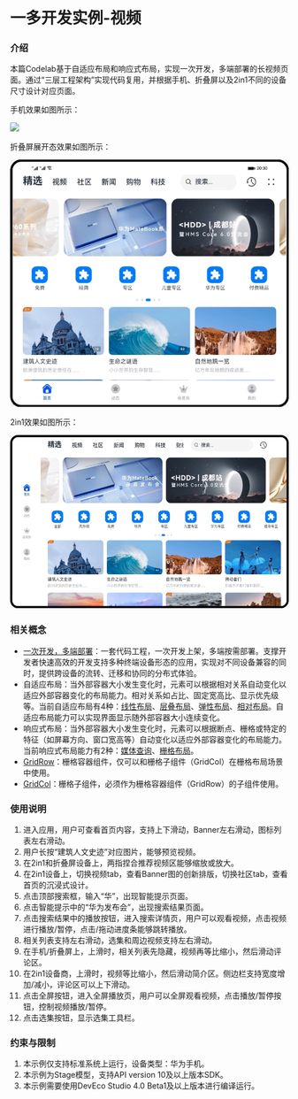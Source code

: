 # 一多开发实例-视频

### 介绍

本篇Codelab基于自适应布局和响应式布局，实现一次开发，多端部署的长视频页面。通过“三层工程架构”实现代码复用，并根据手机、折叠屏以及2in1不同的设备尺寸设计对应页面。

手机效果如图所示：

![](screenshots/device/multiVideoApplication.gif)

折叠屏展开态效果如图所示：

![](screenshots/device/homePage1.png)

2in1效果如图所示：

![](screenshots/device/homePage2.png)

### 相关概念

- [一次开发，多端部署](https://developer.harmonyos.com/cn/docs/documentation/doc-guides/harmonyos-features-0000000000011907#section35241557442)：一套代码工程，一次开发上架，多端按需部署。支撑开发者快速高效的开发支持多种终端设备形态的应用，实现对不同设备兼容的同时，提供跨设备的流转、迁移和协同的分布式体验。
- 自适应布局：当外部容器大小发生变化时，元素可以根据相对关系自动变化以适应外部容器变化的布局能力。相对关系如占比、固定宽高比、显示优先级等。当前自适应布局有4种：[线性布局](https://developer.harmonyos.com/cn/docs/documentation/doc-guides-V3/arkts-layout-development-linear-0000001504125349-V3?catalogVersion=V3)、[层叠布局](https://developer.harmonyos.com/cn/docs/documentation/doc-guides-V3/arkts-layout-development-stack-layout-0000001454605342-V3?catalogVersion=V3)、[弹性布局](https://developer.harmonyos.com/cn/docs/documentation/doc-guides-V3/arkts-layout-development-flex-layout-0000001504525013-V3?catalogVersion=V3)、[相对布局](https://developer.harmonyos.com/cn/docs/documentation/doc-guides-V3/arkts-layout-development-relative-layout-0000001455042516-V3?catalogVersion=V3)。自适应布局能力可以实现界面显示随外部容器大小连续变化。
- 响应式布局：当外部容器大小发生变化时，元素可以根据断点、栅格或特定的特征（如屏幕方向、窗口宽高等）自动变化以适应外部容器变化的布局能力。当前响应式布局能力有2种：[媒体查询](https://developer.harmonyos.com/cn/docs/documentation/doc-guides-V3/arkts-layout-development-media-query-0000001454445606-V3?catalogVersion=V3)、[栅格布局](https://developer.harmonyos.com/cn/docs/documentation/doc-guides-V3/arkts-layout-development-grid-layout-0000001454765270-V3?catalogVersion=V3)。
- [GridRow](https://developer.harmonyos.com/cn/docs/documentation/doc-references-V3/ts-container-gridrow-0000001478181425-V3)：栅格容器组件，仅可以和栅格子组件（GridCol）在栅格布局场景中使用。
- [GridCol](https://developer.harmonyos.com/cn/docs/documentation/doc-references-V3/ts-container-gridcol-0000001427744832-V3)：栅格子组件，必须作为栅格容器组件（GridRow）的子组件使用。

### 使用说明

1. 进入应用，用户可查看首页内容，支持上下滑动，Banner左右滑动，图标列表左右滑动。
2. 用户长按“建筑人文史迹”对应图片，能够预览视频。
3. 在2in1和折叠屏设备上，两指捏合推荐视频区能够缩放或放大。
4. 在2in1设备上，切换视频tab，查看Banner图的创新排版，切换社区tab，查看首页的沉浸式设计。
5. 点击顶部搜索框，输入“华”，出现智能提示页面。
6. 点击智能提示中的“华为发布会”，出现搜索结果页面。
7. 点击搜索结果中的播放按钮，进入搜索详情页，用户可以观看视频，点击视频进行播放/暂停，点击/拖动进度条能够跳转播放。
8. 相关列表支持左右滑动，选集和周边视频支持左右滑动。
9. 在手机/折叠屏上，上滑时，相关列表先隐藏，视频再等比缩小，然后滑动评论区。
10. 在2in1设备商，上滑时，视频等比缩小，然后滑动简介区。侧边栏支持宽度增加/减小，评论区可以上下滑动。
11. 点击全屏按钮，进入全屏播放页，用户可以全屏观看视频，点击播放/暂停按钮，控制视频播放/暂停。
12. 点击选集按钮，显示选集工具栏。

### 约束与限制

1. 本示例仅支持标准系统上运行，设备类型：华为手机。
2. 本示例为Stage模型，支持API version 10及以上版本SDK。
3. 本示例需要使用DevEco Studio 4.0 Beta1及以上版本进行编译运行。